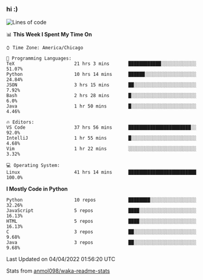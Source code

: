 ### hi :)

<!--START_SECTION:waka-->
![Lines of code](https://img.shields.io/badge/From%20Hello%20World%20I%27ve%20Written-505%20Thousand%20lines%20of%20code-blue)

📊 **This Week I Spent My Time On** 

```text
⌚︎ Time Zone: America/Chicago

💬 Programming Languages: 
TeX                      21 hrs 3 mins       ████████████░░░░░░░░░░░░░   51.07% 
Python                   10 hrs 14 mins      ██████░░░░░░░░░░░░░░░░░░░   24.84% 
JSON                     3 hrs 15 mins       ██░░░░░░░░░░░░░░░░░░░░░░░   7.92% 
Bash                     2 hrs 28 mins       █░░░░░░░░░░░░░░░░░░░░░░░░   6.0% 
Java                     1 hr 50 mins        █░░░░░░░░░░░░░░░░░░░░░░░░   4.46%

🔥 Editors: 
VS Code                  37 hrs 56 mins      ███████████████████████░░   92.0% 
IntelliJ                 1 hr 55 mins        █░░░░░░░░░░░░░░░░░░░░░░░░   4.68% 
Vim                      1 hr 22 mins        ░░░░░░░░░░░░░░░░░░░░░░░░░   3.32%

💻 Operating System: 
Linux                    41 hrs 14 mins      █████████████████████████   100.0%

```

**I Mostly Code in Python** 

```text
Python                   10 repos            ████████░░░░░░░░░░░░░░░░░   32.26% 
JavaScript               5 repos             ████░░░░░░░░░░░░░░░░░░░░░   16.13% 
HTML                     5 repos             ████░░░░░░░░░░░░░░░░░░░░░   16.13% 
C                        3 repos             ██░░░░░░░░░░░░░░░░░░░░░░░   9.68% 
Java                     3 repos             ██░░░░░░░░░░░░░░░░░░░░░░░   9.68%

```



 Last Updated on 04/04/2022 01:56:20 UTC
<!--END_SECTION:waka-->

Stats from [anmol098/waka-readme-stats](https://github.com/anmol098/waka-readme-stats)